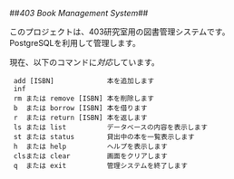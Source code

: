 ##*403 Book Management System*##

このプロジェクトは、403研究室用の図書管理システムです。  
PostgreSQLを利用して管理します。  

現在、以下のコマンドに*対応*しています。

     add [ISBN]             本を追加します  
     inf  
     rm または remove [ISBN] 本を削除します 
     b  または borrow [ISBN] 本を借ります  
     r  または return [ISBN] 本を返します 
     ls または list          データベースの内容を表示します
     st または status        貸出中の本を一覧表示します
     h  または help          ヘルプを表示します
     clsまたは clear         画面をクリアします
     q  または exit          管理システムを終了します
